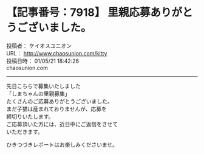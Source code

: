 # 【記事番号：7918】 里親応募ありがとうございました。

投稿者： ケイオスユニオン  
URL： http://www.chaosunion.com/kitty  
投稿日時： 01/05/21 18:42:26  
chaosunion.com

---

先日こちらで募集いたしました  
「しまちゃんの里親募集」  
たくさんのご応募ありがとうございました。  
まだ子猫は産まれておりませんが、応募を  
締切りいたします。  
ご応募頂いた方には、近日中にご返信をさせて  
いただきます。  
  
ひきつづきレポートはお楽しみくださいませ。  
